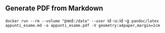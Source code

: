 ## Generate PDF from Markdown

`docker run --rm --volume "`pwd`:/data" --user `id -u`:`id -g` pandoc/latex appunti_esame.md -o appunti_esame.pdf -V geometry:a4paper,margin=1cm`
